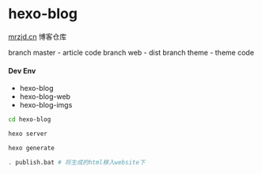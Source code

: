 # hexo-blog

[mrzjd.cn](http://mrzjd.cn) 博客仓库

branch master - article code
branch web - dist
branch theme - theme code

#### Dev Env

* hexo-blog
* hexo-blog-web
* hexo-blog-imgs

```bash
cd hexo-blog

hexo server

hexo generate

. publish.bat # 将生成的html移入website下
```

